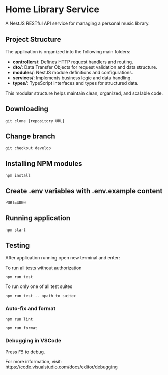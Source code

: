 # Home Library Service
A NestJS RESTful API service for managing a personal music library.

## Project Structure

The application is organized into the following main folders:

- **controllers/**: Defines HTTP request handlers and routing.
- **dto/**: Data Transfer Objects for request validation and data structure.
- **modules/**: NestJS module definitions and configurations.
- **services/**: Implements business logic and data handling.
- **types/**: TypeScript interfaces and types for structured data.

This modular structure helps maintain clean, organized, and scalable code.
## Downloading

```
git clone {repository URL}
```
## Change branch

```
git checkout develop
```

## Installing NPM modules

```
npm install
```
## Create .env variables with .env.example content

```
PORT=4000
```

## Running application

```
npm start
```

## Testing

After application running open new terminal and enter:

To run all tests without authorization

```
npm run test
```

To run only one of all test suites

```
npm run test -- <path to suite>
```

### Auto-fix and format

```
npm run lint
```

```
npm run format
```

### Debugging in VSCode

Press <kbd>F5</kbd> to debug.

For more information, visit: https://code.visualstudio.com/docs/editor/debugging
